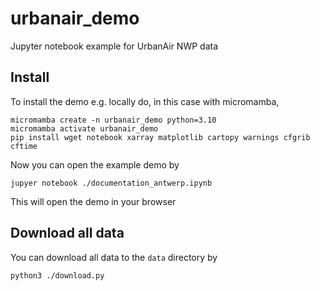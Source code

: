 # urbanair_demo
Jupyter notebook example for UrbanAir NWP data

## Install

To install the demo e.g. locally do, in this case with micromamba,

```
micromamba create -n urbanair_demo python=3.10 
micromamba activate urbanair_demo
pip install wget notebook xarray matplotlib cartopy warnings cfgrib cftime 
```
Now you can open the example demo by
```
jupyer notebook ./documentation_antwerp.ipynb
```
This will open the demo in your browser

## Download all data
You can download all data to the `data` directory by
```
python3 ./download.py
```
